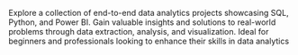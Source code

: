 Explore a collection of end-to-end data analytics projects showcasing SQL, Python, and Power BI. Gain valuable insights and solutions to real-world problems through data extraction, analysis, and visualization. Ideal for beginners and professionals looking to enhance their skills in data analytics
